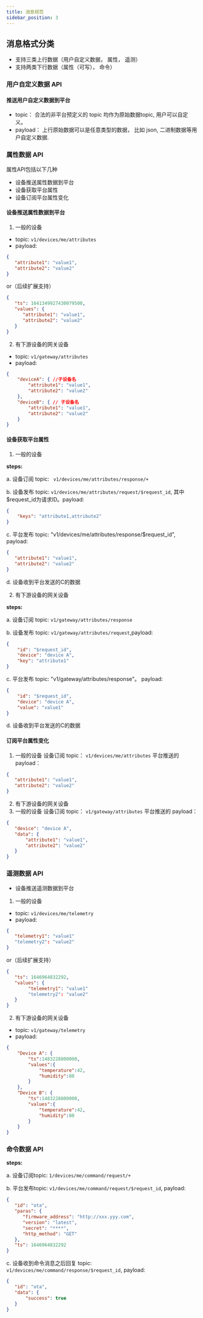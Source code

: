 ```yaml
---
title: 消息规范
sidebar_position: 3
---
```


## 消息格式分类
- 支持三类上行数据（用户自定义数据， 属性， 遥测）
- 支持两类下行数据（属性（可写）， 命令）

### 用户自定义数据 API
#### 推送用户自定义数据到平台
- topic： 合法的非平台预定义的 topic 均作为原始数据topic, 用户可以自定义。
- payload： 上行原始数据可以是任意类型的数据， 比如 json, 二进制数据等用户自定义数据.


### 属性数据 API
属性API包括以下几种
- 设备推送属性数据到平台
- 设备获取平台属性
- 设备订阅平台属性变化

#### 设备推送属性数据到平台
1. 一般的设备
- topic: `v1/devices/me/attributes`
- payload:
```json
{
   "attribute1": "value1",
   "attribute2": "value2"
}
```
 or（后续扩展支持）
```json
{
   "ts": 1641349927430079500,
   "values": {
      "attribute1": "value1",
      "attribute2": "value2"
   }
}
```
2. 有下游设备的网关设备
- topic: `v1/gateway/attributes`
- payload:

```json
{
    "deviceA": { //子设备名
        "attribute1": "value1",
        "attribute2": "value2"
    },
    "deviceB": { // 子设备名
        "attribute1": "value1",
        "attribute2": "value2"
    }
}
```

#### 设备获取平台属性
1. 一般的设备

**steps:**

a. 设备订阅 topic: ` v1/devices/me/attributes/response/+`

b. 设备发布 topic: `v1/devices/me/attributes/request/$request_id`, 其中$request_id为请求ID。payload:
```json
{
    "keys": "attribute1,attribute2"
}
```
c. 平台发布 topic: "v1/devices/me/attributes/response/$request_id", payload:
```json
{
   "attribute1": "value1",
   "attribute2": "value2"
}
```
d. 设备收到平台发送的C的数据

2. 有下游设备的网关设备

**steps:**

a. 设备订阅 topic: `v1/gateway/attributes/response`

b. 设备发布 topic: `v1/gateway/attributes/request`,payload:
```json
{
    "id": "$request_id",
    "device": "device A",
    "key": "attribute1"
}
```
c. 平台发布 topic: "v1/gateway/attributes/response"。 payload:
```json
{
    "id": "$request_id",
    "device": "device A",
    "value": "value1"
}
```
d. 设备收到平台发送的C的数据

#### 订阅平台属性变化
1. 一般的设备
设备订阅 topic： `v1/devices/me/attributes`
平台推送的 payload：
```json
{
   "attribute1": "value1",
   "attribute2": "value2"
}
```

2. 有下游设备的网关设备
1. 一般的设备
设备订阅 topic： `v1/gateway/attributes`
平台推送的 payload：
```json
{
   "device": "device A",
   "data": {
       "attribute1": "value1",
       "attribute2": "value2"
   }
}
```

### 遥测数据 API
- 设备推送遥测数据到平台
1. 一般的设备
- topic: `v1/devices/me/telemetry`
- payload:
```json
{
   "telemetry1": "value1"
   "telemetry2": "value2"
}
```

 or（后续扩展支持）
```json
{
   "ts": 1646964832292,
   "values": {
        "telemetry1": "value1"
        "telemetry2": "value2"
   }
}
```

2. 有下游设备的网关设备
- topic: `v1/gateway/telemetry`
- payload:
```json
{
    "Device A": {
        "ts":1483228800000,
        "values":{
            "temperature":42,
            "humidity":80
        }
    },
    "Device B": {
        "ts":1483228800000,
        "values":{
            "temperature":42,
            "humidity":80
        }
    }
}
```

### 命令数据 API

**steps:**

a. 设备订阅topic: `1/devices/me/command/request/+`

b. 平台发布topic: `v1/devices/me/command/request/$request_id`, payload:
```json
{
   "id": "ota",
   "paras": {
      "firmware_address": "http://xxx.yyy.com",
      "version": "latest",
      "secret": "****",
      "http_method": "GET"
   },
   "ts": 1646964832292
}
```
c. 设备收到命令消息之后回复 topic: `v1/devices/me/command/response/$request_id`, payload:
```json
{
   "id": "ota",
   "data": {
       "success": true
   }
}
```
